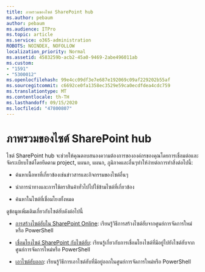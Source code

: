 ```yaml
---
title: ภาพรวมของไซต์ SharePoint hub
ms.author: pebaum
author: pebaum
ms.audience: ITPro
ms.topic: article
ms.service: o365-administration
ROBOTS: NOINDEX, NOFOLLOW
localization_priority: Normal
ms.assetid: 4583259b-acb2-45a0-9469-2abe496011ab
ms.custom:
- "1591"
- "5300012"
ms.openlocfilehash: 99e4cc09df3e7e687e192069c09af229202b55af
ms.sourcegitcommit: c6692ce0fa1358ec3529e59ca0ecdfdea4cdc759
ms.translationtype: MT
ms.contentlocale: th-TH
ms.lasthandoff: 09/15/2020
ms.locfileid: "47800807"
---
```

# <a name="sharepoint-hub-sites-overview"></a>ภาพรวมของไซต์ SharePoint hub

ไซต์ SharePoint hub จะช่วยให้คุณตอบสนองความต้องการขององค์กรของคุณโดยการเชื่อมต่อและจัดระเบียบไซต์โดยยึดตาม project, แผนก, แผนก, ภูมิภาคและอื่นๆทำให้ง่ายต่อการทำสิ่งต่อไปนี้:

- ค้นหาเนื้อหาที่เกี่ยวข้องเช่นข่าวสารและกิจกรรมของไซต์อื่นๆ

- นำการนำทางและการใช้ตราสินค้าทั่วไปไปใช้ข้ามไซต์ที่เกี่ยวข้อง 

- ค้นหาในไซต์ที่เชื่อมโยงทั้งหมด

ดูข้อมูลเพิ่มเติมเกี่ยวกับไซต์ฮับดังต่อไปนี้
- [การสร้างไซต์ฮับใน SharePoint Online](https://docs.microsoft.com/sharepoint/create-hub-site): เรียนรู้วิธีการสร้างไซต์ฮับจากศูนย์การจัดการใหม่หรือ PowerShell

- [เชื่อมโยงไซต์ SharePoint กับไซต์ฮับ](https://support.office.com/article/associate-a-sharepoint-site-with-a-hub-site-ae0009fd-af04-4d3d-917d-88edb43efc05): เรียนรู้เกี่ยวกับการเชื่อมโยงไซต์ที่มีอยู่ไปยังไซต์ฮับจากศูนย์การจัดการใหม่หรือ PowerShell

- [เอาไซต์ฮับออก](https://docs.microsoft.com/sharepoint/remove-hub-site): เรียนรู้วิธีการเอาไซต์ฮับที่มีอยู่ออกในศูนย์การจัดการใหม่หรือ PowerShell

